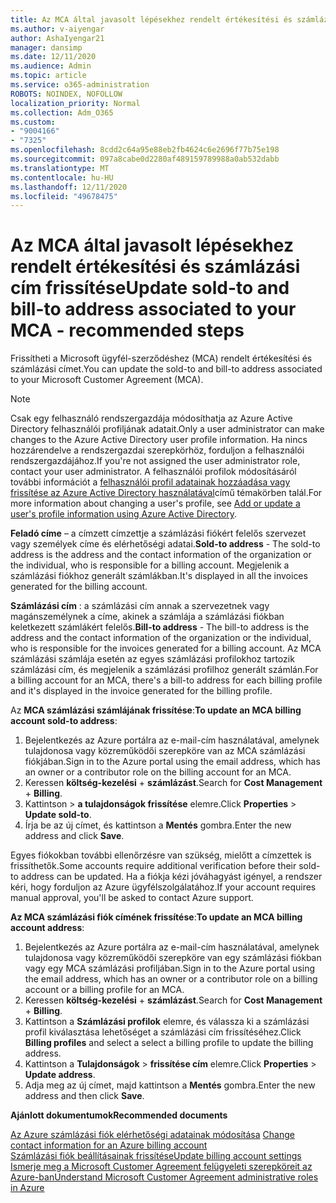 ```yaml
---
title: Az MCA által javasolt lépésekhez rendelt értékesítési és számlázási cím frissítése
ms.author: v-aiyengar
author: AshaIyengar21
manager: dansimp
ms.date: 12/11/2020
ms.audience: Admin
ms.topic: article
ms.service: o365-administration
ROBOTS: NOINDEX, NOFOLLOW
localization_priority: Normal
ms.collection: Adm_O365
ms.custom:
- "9004166"
- "7325"
ms.openlocfilehash: 8cdd2c64a95e88eb2fb4624c6e2696f77b75e198
ms.sourcegitcommit: 097a8cabe0d2280af489159789988a0ab532dabb
ms.translationtype: MT
ms.contentlocale: hu-HU
ms.lasthandoff: 12/11/2020
ms.locfileid: "49678475"
---
```

# <a name="update-sold-to-and-bill-to-address-associated-to-your-mca---recommended-steps"></a><span data-ttu-id="8bf3e-102">Az MCA által javasolt lépésekhez rendelt értékesítési és számlázási cím frissítése</span><span class="sxs-lookup"><span data-stu-id="8bf3e-102">Update sold-to and bill-to address associated to your MCA - recommended steps</span></span>

<span data-ttu-id="8bf3e-103">Frissítheti a Microsoft ügyfél-szerződéshez (MCA) rendelt értékesítési és számlázási címet.</span><span class="sxs-lookup"><span data-stu-id="8bf3e-103">You can update the sold-to and bill-to address associated to your Microsoft Customer Agreement (MCA).</span></span> 

> [!NOTE]
> <span data-ttu-id="8bf3e-104">Csak egy felhasználó rendszergazdája módosíthatja az Azure Active Directory felhasználói profiljának adatait.</span><span class="sxs-lookup"><span data-stu-id="8bf3e-104">Only a user administrator can make changes to the Azure Active Directory user profile information.</span></span> <span data-ttu-id="8bf3e-105">Ha nincs hozzárendelve a rendszergazdai szerepkörhöz, forduljon a felhasználói rendszergazdájához.</span><span class="sxs-lookup"><span data-stu-id="8bf3e-105">If you're not assigned the user administrator role, contact your user administrator.</span></span> <span data-ttu-id="8bf3e-106">A felhasználói profilok módosításáról további információt a [felhasználói profil adatainak hozzáadása vagy frissítése az Azure Active Directory használatával](https://docs.microsoft.com/azure/active-directory/fundamentals/active-directory-users-profile-azure-portal)című témakörben talál.</span><span class="sxs-lookup"><span data-stu-id="8bf3e-106">For more information about changing a user's profile, see [Add or update a user's profile information using Azure Active Directory](https://docs.microsoft.com/azure/active-directory/fundamentals/active-directory-users-profile-azure-portal).</span></span>

<span data-ttu-id="8bf3e-107">**Feladó címe** – a címzett címzettje a számlázási fiókért felelős szervezet vagy személyek címe és elérhetőségi adatai.</span><span class="sxs-lookup"><span data-stu-id="8bf3e-107">**Sold-to address** - The sold-to address is the address and the contact information of the organization or the individual, who is responsible for a billing account.</span></span> <span data-ttu-id="8bf3e-108">Megjelenik a számlázási fiókhoz generált számlákban.</span><span class="sxs-lookup"><span data-stu-id="8bf3e-108">It's displayed in all the invoices generated for the billing account.</span></span>

<span data-ttu-id="8bf3e-109">**Számlázási cím** : a számlázási cím annak a szervezetnek vagy magánszemélynek a címe, akinek a számlája a számlázási fiókban keletkezett számlákért felelős.</span><span class="sxs-lookup"><span data-stu-id="8bf3e-109">**Bill-to address** - The bill-to address is the address and the contact information of the organization or the individual, who is responsible for the invoices generated for a billing account.</span></span> <span data-ttu-id="8bf3e-110">Az MCA számlázási számlája esetén az egyes számlázási profilokhoz tartozik számlázási cím, és megjelenik a számlázási profilhoz generált számlán.</span><span class="sxs-lookup"><span data-stu-id="8bf3e-110">For a billing account for an MCA, there's a bill-to address for each billing profile and it's displayed in the invoice generated for the billing profile.</span></span>

<span data-ttu-id="8bf3e-111">Az **MCA számlázási számlájának frissítése**:</span><span class="sxs-lookup"><span data-stu-id="8bf3e-111">**To update an MCA billing account sold-to address**:</span></span>

1. <span data-ttu-id="8bf3e-112">Bejelentkezés az Azure portálra az e-mail-cím használatával, amelynek tulajdonosa vagy közreműködői szerepköre van az MCA számlázási fiókjában.</span><span class="sxs-lookup"><span data-stu-id="8bf3e-112">Sign in to the Azure portal using the email address, which has an owner or a contributor role on the billing account for an MCA.</span></span>
1. <span data-ttu-id="8bf3e-113">Keressen **költség-kezelési**  +  **számlázást**.</span><span class="sxs-lookup"><span data-stu-id="8bf3e-113">Search for **Cost Management** + **Billing**.</span></span>
1. <span data-ttu-id="8bf3e-114">Kattintson  >  **a tulajdonságok frissítése** elemre.</span><span class="sxs-lookup"><span data-stu-id="8bf3e-114">Click **Properties** > **Update sold-to**.</span></span>
1. <span data-ttu-id="8bf3e-115">Írja be az új címet, és kattintson a **Mentés** gombra.</span><span class="sxs-lookup"><span data-stu-id="8bf3e-115">Enter the new address and click **Save**.</span></span>

<span data-ttu-id="8bf3e-116">Egyes fiókokban további ellenőrzésre van szükség, mielőtt a címzettek is frissíthetők.</span><span class="sxs-lookup"><span data-stu-id="8bf3e-116">Some accounts require additional verification before their sold-to address can be updated.</span></span> <span data-ttu-id="8bf3e-117">Ha a fiókja kézi jóváhagyást igényel, a rendszer kéri, hogy forduljon az Azure ügyfélszolgálatához.</span><span class="sxs-lookup"><span data-stu-id="8bf3e-117">If your account requires manual approval, you'll be asked to contact Azure support.</span></span>

<span data-ttu-id="8bf3e-118">**Az MCA számlázási fiók címének frissítése**:</span><span class="sxs-lookup"><span data-stu-id="8bf3e-118">**To update an MCA billing account address**:</span></span> 

1. <span data-ttu-id="8bf3e-119">Bejelentkezés az Azure portálra az e-mail-cím használatával, amelynek tulajdonosa vagy közreműködői szerepköre van egy számlázási fiókban vagy egy MCA számlázási profiljában.</span><span class="sxs-lookup"><span data-stu-id="8bf3e-119">Sign in to the Azure portal using the email address, which has an owner or a contributor role on a billing account or a billing profile for an MCA.</span></span>
1. <span data-ttu-id="8bf3e-120">Keressen **költség-kezelési**  +  **számlázást**.</span><span class="sxs-lookup"><span data-stu-id="8bf3e-120">Search for **Cost Management** + **Billing**.</span></span>
1. <span data-ttu-id="8bf3e-121">Kattintson a **Számlázási profilok** elemre, és válassza ki a számlázási profil kiválasztása lehetőséget a számlázási cím frissítéséhez.</span><span class="sxs-lookup"><span data-stu-id="8bf3e-121">Click **Billing profiles** and select a select a billing profile to update the billing address.</span></span>
1. <span data-ttu-id="8bf3e-122">Kattintson a **Tulajdonságok**  >  **frissítése cím** elemre.</span><span class="sxs-lookup"><span data-stu-id="8bf3e-122">Click **Properties** > **Update address**.</span></span>
1. <span data-ttu-id="8bf3e-123">Adja meg az új címet, majd kattintson a **Mentés** gombra.</span><span class="sxs-lookup"><span data-stu-id="8bf3e-123">Enter the new address and then click **Save**.</span></span>

<span data-ttu-id="8bf3e-124">**Ajánlott dokumentumok**</span><span class="sxs-lookup"><span data-stu-id="8bf3e-124">**Recommended documents**</span></span>

<span data-ttu-id="8bf3e-125">[Az Azure számlázási fiók elérhetőségi adatainak módosítása](https://docs.microsoft.com/azure/cost-management-billing/manage/change-azure-account-profile) </span><span class="sxs-lookup"><span data-stu-id="8bf3e-125">[Change contact information for an Azure billing account](https://docs.microsoft.com/azure/cost-management-billing/manage/change-azure-account-profile) </span></span>  
[<span data-ttu-id="8bf3e-126">Számlázási fiók beállításainak frissítése</span><span class="sxs-lookup"><span data-stu-id="8bf3e-126">Update billing account settings</span></span>](https://docs.microsoft.com/microsoft-store/update-microsoft-store-for-business-account-settings)  
[<span data-ttu-id="8bf3e-127">Ismerje meg a Microsoft Customer Agreement felügyeleti szerepköreit az Azure-ban</span><span class="sxs-lookup"><span data-stu-id="8bf3e-127">Understand Microsoft Customer Agreement administrative roles in Azure</span></span>](https://docs.microsoft.com/azure/cost-management-billing/manage/understand-mca-roles)